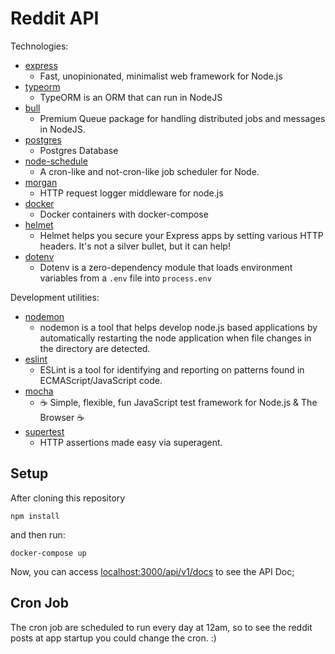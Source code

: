 # Reddit API

Technologies:

- [express](https://expressjs.com/pt-br/)
  - Fast, unopinionated, minimalist web framework for Node.js
- [typeorm](https://typeorm.io/)
  - TypeORM is an ORM that can run in NodeJS
- [bull](https://github.com/OptimalBits/bull)
  - Premium Queue package for handling distributed jobs and messages in NodeJS.
- [postgres](https://www.postgresql.org/)
  - Postgres Database
- [node-schedule](https://github.com/node-schedule/node-schedule)
  - A cron-like and not-cron-like job scheduler for Node.
- [morgan](https://www.npmjs.com/package/morgan)
  - HTTP request logger middleware for node.js
- [docker](https://www.docker.com/)
  - Docker containers with docker-compose
- [helmet](https://www.npmjs.com/package/helmet)
  - Helmet helps you secure your Express apps by setting various HTTP headers. It's not a silver bullet, but it can help!
- [dotenv](https://www.npmjs.com/package/dotenv)
  - Dotenv is a zero-dependency module that loads environment variables from a `.env` file into `process.env`

Development utilities:

- [nodemon](https://www.npmjs.com/package/nodemon)
  - nodemon is a tool that helps develop node.js based applications by automatically restarting the node application when file changes in the directory are detected.
- [eslint](https://www.npmjs.com/package/eslint)
  - ESLint is a tool for identifying and reporting on patterns found in ECMAScript/JavaScript code.
- [mocha](https://www.npmjs.com/package/mocha)
  - ☕️ Simple, flexible, fun JavaScript test framework for Node.js & The Browser ☕️
- [supertest](https://www.npmjs.com/package/supertest)
  - HTTP assertions made easy via superagent.

## Setup

After cloning this repository

```
npm install
```

and then run:

```
docker-compose up
```

Now, you can access [localhost:3000/api/v1/docs](http://localhost:3000/api/v1/docs) to see the API Doc;

## Cron Job

The cron job are scheduled to run every day at 12am, so to see the reddit posts at app startup you could change the cron. :)
